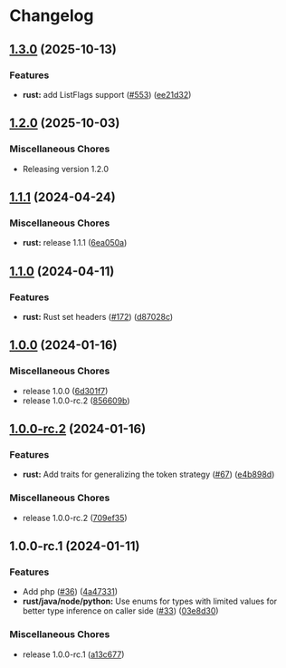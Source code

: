 # Changelog

## [1.3.0](https://github.com/flipt-io/flipt-server-sdks/compare/flipt-rust-v1.2.0...flipt-rust-v1.3.0) (2025-10-13)


### Features

* **rust:** add ListFlags support ([#553](https://github.com/flipt-io/flipt-server-sdks/issues/553)) ([ee21d32](https://github.com/flipt-io/flipt-server-sdks/commit/ee21d326714c789fec7beea17d455a21518af052))

## [1.2.0](https://github.com/flipt-io/flipt-server-sdks/compare/flipt-rust-v1.1.1...flipt-rust-v1.2.0) (2025-10-03)


### Miscellaneous Chores

* Releasing version 1.2.0

## [1.1.1](https://github.com/flipt-io/flipt-server-sdks/compare/flipt-rust-v1.1.0...flipt-rust-v1.1.1) (2024-04-24)

### Miscellaneous Chores

- **rust:** release 1.1.1 ([6ea050a](https://github.com/flipt-io/flipt-server-sdks/commit/6ea050aff32200c1393b9ef2cc4d82c84c157f5e))

## [1.1.0](https://github.com/flipt-io/flipt-server-sdks/compare/flipt-rust-v1.0.0...flipt-rust-v1.1.0) (2024-04-11)

### Features

- **rust:** Rust set headers ([#172](https://github.com/flipt-io/flipt-server-sdks/issues/172)) ([d87028c](https://github.com/flipt-io/flipt-server-sdks/commit/d87028c547bc57c02f8587cd514fa3a1ee28c3a3))

## [1.0.0](https://github.com/flipt-io/flipt-server-sdks/compare/flipt-rust-v1.0.0-rc.2...flipt-rust-v1.0.0) (2024-01-16)

### Miscellaneous Chores

- release 1.0.0 ([6d301f7](https://github.com/flipt-io/flipt-server-sdks/commit/6d301f71ff2059748ac2c6899aa10b1cd275b50d))
- release 1.0.0-rc.2 ([856609b](https://github.com/flipt-io/flipt-server-sdks/commit/856609ba9981d00ffbe855b660149fe782a87f61))

## [1.0.0-rc.2](https://github.com/flipt-io/flipt-server-sdks/compare/flipt-rust-v1.0.0-rc.1...flipt-rust-v1.0.0-rc.2) (2024-01-16)

### Features

- **rust:** Add traits for generalizing the token strategy ([#67](https://github.com/flipt-io/flipt-server-sdks/issues/67)) ([e4b898d](https://github.com/flipt-io/flipt-server-sdks/commit/e4b898dc62fb98764cba735e293fc632b9c34aa8))

### Miscellaneous Chores

- release 1.0.0-rc.2 ([709ef35](https://github.com/flipt-io/flipt-server-sdks/commit/709ef35e9959ee5bdc6630b60599de04f29f667d))

## 1.0.0-rc.1 (2024-01-11)

### Features

- Add php ([#36](https://github.com/flipt-io/flipt-server-sdks/issues/36)) ([4a47331](https://github.com/flipt-io/flipt-server-sdks/commit/4a47331b0da56e55f0e31b312cffbe0e10248229))
- **rust/java/node/python:** Use enums for types with limited values for better type inference on caller side ([#33](https://github.com/flipt-io/flipt-server-sdks/issues/33)) ([03e8d30](https://github.com/flipt-io/flipt-server-sdks/commit/03e8d30f3421f48a5d320bed922b0a589c58aa59))

### Miscellaneous Chores

- release 1.0.0-rc.1 ([a13c677](https://github.com/flipt-io/flipt-server-sdks/commit/a13c6774c6a6c1c125e299ce0ec4267ed2bbb4cf))
